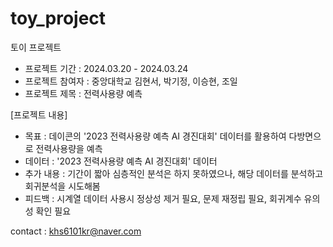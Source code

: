 # toy_project

토이 프로젝트

- 프로젝트 기간 : 2024.03.20 - 2024.03.24
- 프로젝트 참여자 : 중앙대학교 김현서, 박기정, 이승현, 조일
- 프로젝트 제목 : 전력사용량 예측

[프로젝트 내용]

- 목표 : 데이콘의 '2023 전력사용량 예측 AI 경진대회' 데이터를 활용하여 다방면으로 전력사용량을 예측
- 데이터 : '2023 전력사용량 예측 AI 경진대회' 데이터
- 추가 내용 : 기간이 짧아 심층적인 분석은 하지 못하였으나, 해당 데이터를 분석하고 회귀분석을 시도해봄
- 피드백 : 시계열 데이터 사용시 정상성 제거 필요, 문제 재정립 필요, 회귀계수 유의성 확인 필요

contact : khs6101kr@naver.com
